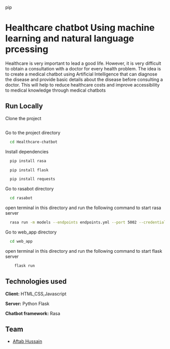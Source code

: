 pip
# Healthcare chatbot Using machine learning and natural language prcessing

Healthcare is very important to lead a good life. However, it is very difficult to obtain a
consultation with a doctor for every health problem. The idea is to create a medical chatbot
using Artificial Intelligence that can diagnose the disease and provide basic details about the
disease before consulting a doctor. This will help to reduce healthcare costs and improve
accessibility to medical knowledge through medical chatbots


## Run Locally

Clone the project

```bash

```

Go to the project directory

```bash
  cd Healthcare-chatbot
```

Install dependencies

```bash
  pip install rasa
```
```bash
  pip install flask
```
```bash
  pip install requests
```
Go to rasabot directory
```bash
  cd rasabot
```
open terminal in this directory and run the following command to start rasa server
```bash
  rasa run -m models --endpoints endpoints.yml --port 5002 --credentials credentials.yml
```
Go to web_app directory
```bash
  cd web_app
```
open terminal in this directory and run the following command to start flask server
```bash
    flask run
```



## Technologies used

**Client:** HTML,CSS,Javascript

**Server:** Python Flask

**Chatbot framework:** Rasa


## Team

- [Aftab Hussain](https://github.com/AftabHussain1998)


